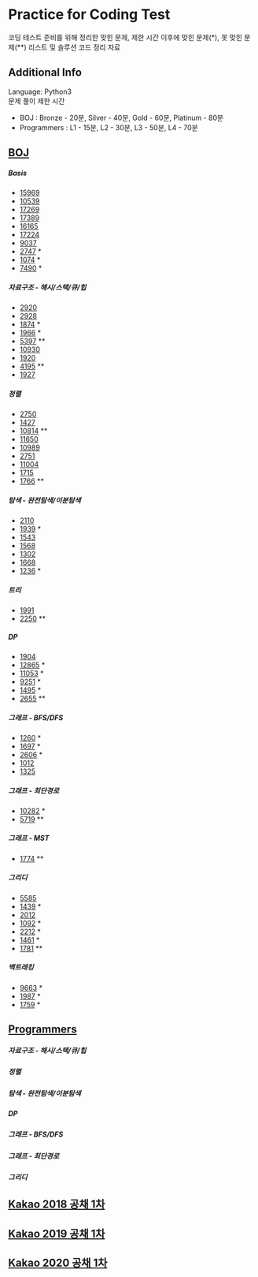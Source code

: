 # Practice for Coding Test
코딩 테스트 준비를 위해 정리한 맞힌 문제, 제한 시간 이후에 맞힌 문제\(\*\), 못 맞힌 문제(**) 리스트 및 솔루션 코드 정리 자료

## Additional Info
Language: Python3<br>
문제 풀이 제한 시간
- BOJ : Bronze - 20분, Silver - 40분, Gold - 60분, Platinum - 80분
- Programmers : L1 - 15분, L2 - 30분, L3 - 50분, L4 - 70분

## [BOJ](https://www.acmicpc.net/)
##### Basis
- [15969](BOJ/15969.py)
- [10539](BOJ/10539.py)
- [17269](BOJ/17269.py)
- [17389](BOJ/17389.py)
- [16165](BOJ/16165.py)
- [17224](BOJ/17224.py)
- [9037](BOJ/9037.py)
- [2747](BOJ/2747.py) *
- [1074](BOJ/1074.py) *
- [7490](BOJ/7490.py) *
##### 자료구조 - 해시/스택/큐/힙
- [2920](BOJ/2920.py)
- [2928](BOJ/2798.py)
- [1874](BOJ/1874.py) *
- [1966](BOJ/1966.py) *
- [5397](BOJ/5397.py) **
- [10930](BOJ/10930.py) 
- [1920](BOJ/1920.py) 
- [4195](BOJ/4195.py) **
- [1927](BOJ/1927.py)
##### 정렬
- [2750](BOJ/2750.py)
- [1427](BOJ/1427.py)
- [10814](BOJ/10814.py) **
- [11650](BOJ/11650.py)
- [10989](BOJ/10989.py)
- [2751](BOJ/2751.py) 
- [11004](BOJ/11004.py)
- [1715](BOJ/1715.py)
- [1766](BOJ/1766.py) **
##### 탐색 - 완전탐색/이분탐색
- [2110](BOJ/2110.py)
- [1939](BOJ/1939.py) *
- [1543](BOJ/1543.py)
- [1568](BOJ/1568.py)
- [1302](BOJ/1302.py) 
- [1668](BOJ/1668.py)
- [1236](BOJ/1236.py) *
##### 트리
- [1991](BOJ/1991.py)
- [2250](BOJ/2250.py) **
##### DP
- [1904](BOJ/1904.py)
- [12865](BOJ/12865.py) *
- [11053](BOJ/11053.py) *
- [9251](BOJ/9251.py) *
- [1495](BOJ/1495.py) *
- [2655](BOJ/2655.py) **
##### 그래프 - BFS/DFS
- [1260](BOJ/1260.py) *
- [1697](BOJ/1697.py) *
- [2606](BOJ/2606.py) *
- [1012](BOJ/1012.py)
- [1325](BOJ/1325.py)
##### 그래프 - 최단경로
- [10282](BOJ/10282.py) *
- [5719](BOJ/5719.py) **
##### 그래프 - MST
- [1774](BOJ/1774.py) **
##### 그리디
- [5585](BOJ/5585.py)
- [1439](BOJ/1439.py) *
- [2012](BOJ/2012.py)
- [1092](BOJ/1092.py) *
- [2212](BOJ/2212.py) *
- [1461](BOJ/1461.py) *
- [1781](BOJ/1781.py) **
##### 백트래킹
- [9663](BOJ/9663.py) *
- [1987](BOJ/1987.py) *
- [1759](BOJ/1759.py) *

## [Programmers](https://programmers.co.kr/)
##### 자료구조 - 해시/스택/큐/힙
##### 정렬
##### 탐색 - 완전탐색/이분탐색
##### DP
##### 그래프 - BFS/DFS
##### 그래프 - 최단경로
##### 그리디

## [Kakao 2018 공채 1차](https://tech.kakao.com/2017/09/27/kakao-blind-recruitment-round-1/)

## [Kakao 2019 공채 1차](https://tech.kakao.com/2018/09/21/kakao-blind-recruitment-for2019-round-1/)

## [Kakao 2020 공채 1차](https://tech.kakao.com/2019/10/02/kakao-blind-recruitment-2020-round1/)

